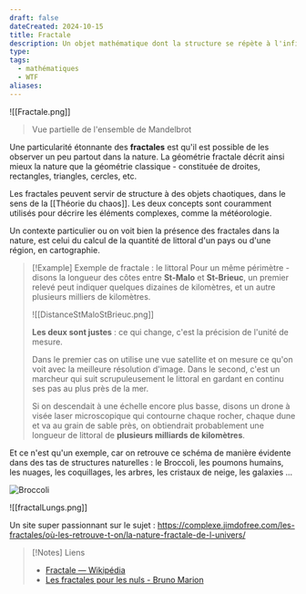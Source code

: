```yaml
---
draft: false
dateCreated: 2024-10-15
title: Fractale
description: Un objet mathématique dont la structure se répète à l'infini quelle que soit l'échelle à laquelle on l'observe.
type: 
tags:
  - mathématiques
  - WTF
aliases:
---
```

![[Fractale.png]]
> Vue partielle de l'ensemble de Mandelbrot

Une particularité étonnante des **fractales** est qu'il est possible de les observer un peu partout dans la nature. La géométrie fractale décrit ainsi mieux la nature que la géométrie classique - constituée de droites, rectangles, triangles, cercles, etc. 

Les fractales peuvent servir de structure à des objets chaotiques, dans le sens de la [[Théorie du chaos]]. Les deux concepts sont couramment utilisés pour décrire les éléments complexes, comme la météorologie. 

Un contexte particulier ou on voit bien la présence des fractales dans la nature, est celui du calcul de la quantité de littoral d'un pays ou d'une région, en cartographie. 

> [!Example] Exemple de fractale : le littoral
> Pour un même périmètre - disons la longueur des côtes entre **St-Malo** et **St-Brieuc**, un premier relevé peut indiquer quelques dizaines de kilomètres, et un autre plusieurs milliers de kilomètres. 
> 
> ![[DistanceStMaloStBrieuc.png]]
> 
> **Les deux sont justes** : ce qui change, c'est la précision de l'unité de mesure. 
> 
> Dans le premier cas on utilise une vue satellite et on mesure ce qu'on voit avec la meilleure résolution d'image. Dans le second, c'est un marcheur qui suit scrupuleusement le littoral en gardant en continu ses pas au plus près de la mer. 
> 
> Si on descendait à une échelle encore plus basse, disons un drone à visée laser microscopique qui contourne chaque rocher, chaque dune et va au grain de sable près, on obtiendrait probablement une longueur de littoral de **plusieurs milliards de kilomètres**. 

Et ce n'est qu'un exemple, car on retrouve ce schéma de manière évidente dans des tas de structures naturelles : le Broccoli, les poumons humains, les nuages, les coquillages, les arbres, les cristaux de neige, les galaxies ...

![Broccoli](https://live.staticflickr.com/7382/12719074853_f39ea30c58_b.jpg)

![[fractalLungs.png]]

Un site super passionnant sur le sujet : 
https://complexe.jimdofree.com/les-fractales/où-les-retrouve-t-on/la-nature-fractale-de-l-univers/

> [!Notes] Liens
> - [Fractale — Wikipédia](https://fr.wikipedia.org/wiki/Fractale?useskin=vector)
> - [Les fractales pour les nuls - Bruno Marion](https://brunomarion.com/fr/les-fractales-pour-les-nuls/)
